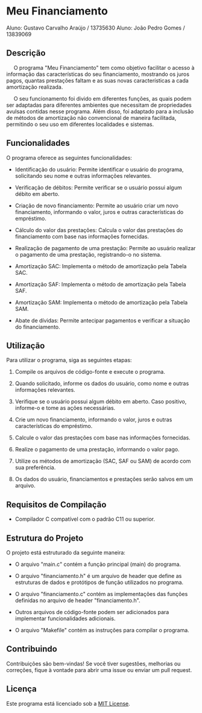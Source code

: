 ﻿# Meu Financiamento

Aluno: Gustavo Carvalho Araújo / 13735630
Aluno: João Pedro Gomes / 13839069

## Descrição

&nbsp;&nbsp;&nbsp;&nbsp; O programa "Meu Financiamento" tem como objetivo facilitar o acesso à informação das características do seu financiamento, mostrando os juros pagos, quantas prestações faltam e as suas novas características a cada amortização realizada. 

&nbsp;&nbsp;&nbsp;&nbsp; O seu funcionamento foi divido em diferentes funções, as quais podem ser adaptadas para diferentes ambientes que necessitam de propriedades avulsas contidas nesse programa. Além disso, foi adaptado para a inclusão de métodos de amortização não convencional de maneira facilitada, permitindo o seu uso em diferentes localidades e sistemas.

## Funcionalidades

O programa oferece as seguintes funcionalidades:

- Identificação do usuário: Permite identificar o usuário do programa, solicitando seu nome e outras informações relevantes.

- Verificação de débitos: Permite verificar se o usuário possui algum débito em aberto.

- Criação de novo financiamento: Permite ao usuário criar um novo financiamento, informando o valor, juros e outras características do empréstimo.

- Cálculo do valor das prestações: Calcula o valor das prestações do financiamento com base nas informações fornecidas.

- Realização de pagamento de uma prestação: Permite ao usuário realizar o pagamento de uma prestação, registrando-o no sistema.

- Amortização SAC: Implementa o método de amortização pela Tabela SAC.

- Amortização SAF: Implementa o método de amortização pela Tabela SAF.

- Amortização SAM: Implementa o método de amortização pela Tabela SAM.

- Abate de dívidas: Permite antecipar pagamentos e verificar a situação do financiamento.

## Utilização

Para utilizar o programa, siga as seguintes etapas:

1. Compile os arquivos de código-fonte e execute o programa.

2. Quando solicitado, informe os dados do usuário, como nome e outras informações relevantes.

3. Verifique se o usuário possui algum débito em aberto. Caso positivo, informe-o e tome as ações necessárias.

4. Crie um novo financiamento, informando o valor, juros e outras características do empréstimo.

5. Calcule o valor das prestações com base nas informações fornecidas.

6. Realize o pagamento de uma prestação, informando o valor pago.

7. Utilize os métodos de amortização (SAC, SAF ou SAM) de acordo com sua preferência.

8. Os dados do usuário, financiamentos e prestações serão salvos em um arquivo.

## Requisitos de Compilação

- Compilador C compatível com o padrão C11 ou superior.

## Estrutura do Projeto

O projeto está estruturado da seguinte maneira:

- O arquivo "main.c" contém a função principal (main) do programa.

- O arquivo "financiamento.h" é um arquivo de header que define as estruturas de dados e protótipos de função utilizados no programa.

- O arquivo "financiamento.c" contém as implementações das funções definidas no arquivo de header "financiamento.h".

- Outros arquivos de código-fonte podem ser adicionados para implementar funcionalidades adicionais.

- O arquivo "Makefile" contém as instruções para compilar o programa.

## Contribuindo

Contribuições são bem-vindas! Se você tiver sugestões, melhorias ou correções, fique à vontade para abrir uma issue ou enviar um pull request.

## Licença

Este programa está licenciado sob a [MIT License](https://opensource.org/licenses/MIT).
